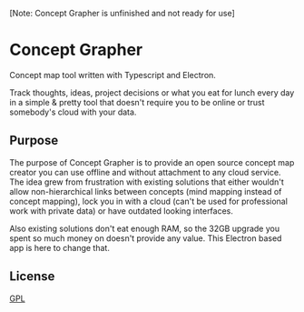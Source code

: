 [Note: Concept Grapher is unfinished and not ready for use]

# Concept Grapher
Concept map tool written with Typescript and Electron.

Track thoughts, ideas, project decisions or what you eat for lunch every day in a simple & pretty tool that doesn't require you to be online or trust somebody's cloud with your data.

## Purpose
The purpose of Concept Grapher is to provide an open source concept map creator you can use offline and without attachment to any cloud service. The idea grew from frustration with existing solutions that either wouldn't allow non-hierarchical links between concepts (mind mapping instead of concept mapping), lock you in with a cloud (can't be used for professional work with private data) or have outdated looking interfaces.

Also existing solutions don't eat enough RAM, so the 32GB upgrade you spent so much money on doesn't provide any value. This Electron based app is here to change that.

## License

[GPL](LICENSE)
